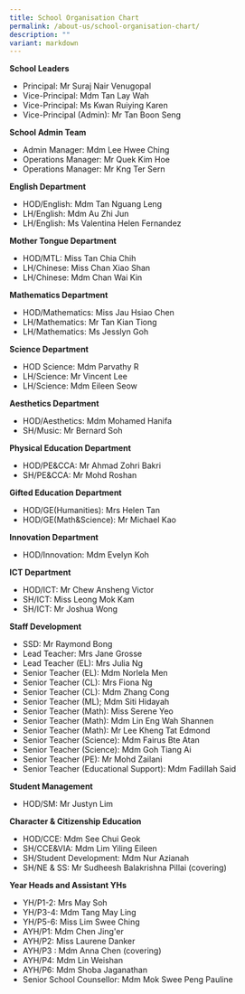 ```yaml
---
title: School Organisation Chart
permalink: /about-us/school-organisation-chart/
description: ""
variant: markdown
---
```

**School Leaders**
* Principal: Mr Suraj Nair Venugopal
* Vice-Principal: Mdm Tan Lay Wah
* Vice-Principal: Ms Kwan Ruiying Karen
* Vice-Principal (Admin): Mr Tan Boon Seng

**School Admin Team**
* Admin Manager: Mdm Lee Hwee Ching
* Operations Manager: Mr Quek Kim Hoe
* Operations Manager: Mr Kng Ter Sern

**English Department**
* HOD/English: Mdm Tan Nguang Leng
* LH/English: Mdm Au Zhi Jun
* LH/English: Ms Valentina Helen Fernandez

**Mother Tongue Department**
* HOD/MTL: Miss Tan Chia Chih
* LH/Chinese: Miss Chan Xiao Shan
* LH/Chinese: Mdm Chan Wai Kin

**Mathematics Department**
* HOD/Mathematics: Miss Jau Hsiao Chen
* LH/Mathematics: Mr Tan Kian Tiong
* LH/Mathematics: Ms Jesslyn Goh

**Science Department**
* HOD Science: Mdm Parvathy R
* LH/Science: Mr Vincent Lee
* LH/Science: Mdm Eileen Seow

**Aesthetics Department**
* HOD/Aesthetics: Mdm Mohamed Hanifa
* SH/Music: Mr Bernard Soh

**Physical Education Department**
* HOD/PE&CCA: Mr Ahmad Zohri Bakri
* SH/PE&CCA: Mr Mohd Roshan

**Gifted Education Department**
* HOD/GE(Humanities): Mrs Helen Tan
* HOD/GE(Math&Science): Mr Michael Kao

**Innovation Department**
* HOD/Innovation: Mdm Evelyn Koh

**ICT Department**
* HOD/ICT: Mr Chew Ansheng Victor
* SH/ICT: Miss Leong Mok Kam
* SH/ICT: Mr Joshua Wong

**Staff Development**
* SSD: Mr Raymond Bong
* Lead Teacher: Mrs Jane Grosse
* Lead Teacher (EL): Mrs Julia Ng
* Senior Teacher (EL): Mdm Norlela Men
* Senior Teacher (CL): Mrs Fiona Ng
* Senior Teacher (CL): Mdm Zhang Cong
* Senior Teacher (ML); Mdm Siti Hidayah
* Senior Teacher (Math): Miss Serene Yeo
* Senior Teacher (Math): Mdm Lin Eng Wah Shannen
* Senior Teacher (Math): Mr Lee Kheng Tat Edmond
* Senior Teacher (Science): Mdm Fairus Bte Atan
* Senior Teacher (Science): Mdm Goh Tiang Ai
* Senior Teacher (PE): Mr Mohd Zailani
* Senior Teacher (Educational Support): Mdm Fadillah Said

**Student Management**
* HOD/SM: Mr Justyn Lim

**Character & Citizenship Education**
* HOD/CCE: Mdm See Chui Geok
* SH/CCE&VIA: Mdm Lim Yiling Eileen
* SH/Student Development: Mdm Nur Azianah
* SH/NE & SS: Mr Sudheesh Balakrishna Pillai (covering)

**Year Heads and Assistant YHs**
* YH/P1-2: Mrs May Soh
* YH/P3-4: Mdm Tang May Ling
* YH/P5-6: Miss Lim Swee Ching
* AYH/P1: Mdm Chen Jing'er
* AYH/P2: Miss Laurene Danker 
* AYH/P3 : Mdm Anna Chen (covering)
* AYH/P4: Mdm Lin Weishan
* AYH/P6: Mdm Shoba Jaganathan
* Senior School Counsellor: Mdm Mok Swee Peng Pauline